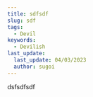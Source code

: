 ```yaml
---
title: sdfsdf
slug: sdf
tags:
  - Devil
keywords:
  - Devilish
last_update:
  last_update: 04/03/2023
  author: sugoi
---
```

d﻿sfsdfsdf